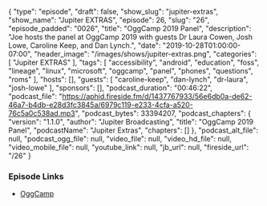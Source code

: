 {
  "type": "episode",
  "draft": false,
  "show_slug": "jupiter-extras",
  "show_name": "Jupiter EXTRAS",
  "episode": 26,
  "slug": "26",
  "episode_padded": "0026",
  "title": "OggCamp 2019 Panel",
  "description": "Joe hosts the panel at OggCamp 2019 with guests Dr Laura Cowen, Josh Lowe, Caroline Keep, and Dan Lynch.",
  "date": "2019-10-28T01:00:00-07:00",
  "header_image": "/images/shows/jupiter-extras.png",
  "categories": [
    "Jupiter EXTRAS"
  ],
  "tags": [
    "accessibility",
    "android",
    "education",
    "foss",
    "lineage",
    "linux",
    "microsoft",
    "oggcamp",
    "panel",
    "phones",
    "questions",
    "roms"
  ],
  "hosts": [],
  "guests": [
    "caroline-keep",
    "dan-lynch",
    "dr-laura",
    "josh-lowe"
  ],
  "sponsors": [],
  "podcast_duration": "00:46:22",
  "podcast_file": "https://aphid.fireside.fm/d/1437767933/56e6db0a-de62-46a7-b4db-e28d3fc3845a/6979c119-e233-4cfa-a520-76c5a0c538ad.mp3",
  "podcast_bytes": 33394207,
  "podcast_chapters": {
    "version": "1.1.0",
    "author": "Jupiter Broadcasting",
    "title": "OggCamp 2019 Panel",
    "podcastName": "Jupiter Extras",
    "chapters": []
  },
  "podcast_alt_file": null,
  "podcast_ogg_file": null,
  "video_file": null,
  "video_hd_file": null,
  "video_mobile_file": null,
  "youtube_link": null,
  "jb_url": null,
  "fireside_url": "/26"
}


### Episode Links

  * [OggCamp](https://oggcamp.org/ "OggCamp")


